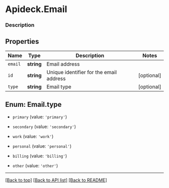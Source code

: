 # Apideck.Email

### Description

## Properties
Name | Type | Description | Notes
------------ | ------------- | ------------- | -------------
`email` | **string** | Email address | 
`id` | **string** | Unique identifier for the email address | [optional] 
`type` | **string** | Email type | [optional] 





<a name="EmailType"></a>
## Enum: Email.type


* `primary` (value: `'primary'`)

* `secondary` (value: `'secondary'`)

* `work` (value: `'work'`)

* `personal` (value: `'personal'`)

* `billing` (value: `'billing'`)

* `other` (value: `'other'`)




---

[[Back to top]](#) [[Back to API list]](../../../../README.md#documentation-for-api-endpoints) [[Back to README]](../../../../README.md)



